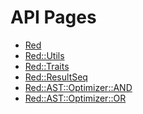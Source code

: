 API Pages
==========

- [Red](api/Red)
- [Red::Utils](api/Red/Utils)
- [Red::Traits](api/Red/Traits)
- [Red::ResultSeq](api/Red/ResultSeq)
- [Red::AST::Optimizer::AND](api/Red/AST/Optimizer/AND)
- [Red::AST::Optimizer::OR](api/Red/AST/Optimizer/OR)
